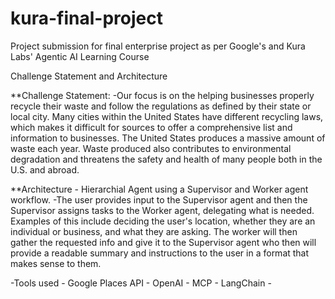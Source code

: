 # kura-final-project
Project submission for final enterprise project as per Google's and Kura Labs' Agentic AI Learning Course

Challenge Statement and Architecture

**Challenge Statement: 
  -Our focus is on the helping businesses properly recycle their waste and follow the regulations as defined by their state or local city. Many cities within the United States have different recycling laws, which makes it difficult for sources to offer a comprehensive list and information to businesses. The United States produces a massive amount of waste each year. Waste produced also contributes to environmental degradation and threatens the safety and health of many people both in the U.S. and abroad. 

  **Architecture
    - Hierarchial Agent using a Supervisor and Worker agent workflow. 
      -The user provides input to the Supervisor agent and then the Supervisor assigns tasks to the Worker agent, delegating what is needed. Examples of this include deciding the user's location, whether they are an individual or business, and what they are asking. The worker will then gather the requested info and give it to the Supervisor agent who then will provide a readable summary and instructions to the user in a format that makes sense to them. 

  -Tools used 
    - Google Places API 
    - OpenAI 
    - MCP 
    - LangChain
    -
